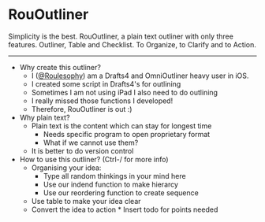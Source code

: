 # RouOutliner

Simplicity is the best.
RouOutliner, a plain text outliner with only three features.
Outliner, Table and Checklist.
To Organize, to Clarify and to Action.

---

* Why create this outliner?
    * I ([@Roulesophy](http://twitter.com/roulesophy)) am a Drafts4 and OmniOutliner heavy user in iOS.
    * I created some script in Drafts4's for outlining
    * Sometimes I am not using iPad I also need to do outlining
    * I really missed those functions I developed!
    * Therefore, RouOutliner is out :)
* Why plain text?
    * Plain text is the content which can stay for longest time
        * Needs specific program to open proprietary format
        * What if we cannot use them?
    * It is better to do version control
* How to use this outliner? (Ctrl-/ for more info)
    * Organising your idea:
        * Type all random thinkings in your mind here
        * Use our indend function to make hierarcy
        * Use our reordering function to create sequence
    * Use table to make your idea clear
    * Convert the idea to action
            * Insert todo for points needed
